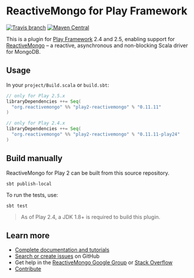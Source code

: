 # ReactiveMongo for Play Framework

[![Travis branch](https://img.shields.io/travis/ReactiveMongo/Play-ReactiveMongo/master.svg)](https://travis-ci.org/ReactiveMongo/Play-ReactiveMongo)
[![Maven Central](https://img.shields.io/maven-central/v/org.reactivemongo/play2-reactivemongo_2.11.svg)](http://search.maven.org/#search%7Cgav%7C1%7Cg%3A%22org.reactivemongo%22%20AND%20a%3A%22play2-reactivemongo_2.11%22)

This is a plugin for [Play Framework](https://www.playframework.com) 2.4 and 2.5, enabling support for [ReactiveMongo](http://reactivemongo.org) – a reactive, asynchronous and non-blocking Scala driver for MongoDB.


## Usage

In your `project/Build.scala` or `build.sbt`:

```scala
// only for Play 2.5.x
libraryDependencies ++= Seq(
  "org.reactivemongo" %% "play2-reactivemongo" % "0.11.11"
)

// only for Play 2.4.x
libraryDependencies ++= Seq(
  "org.reactivemongo" %% "play2-reactivemongo" % "0.11.11-play24"
)
```


## Build manually

ReactiveMongo for Play 2 can be built from this source repository.

    sbt publish-local

To run the tests, use:

    sbt test

> As of Play 2.4, a JDK 1.8+ is required to build this plugin.


## Learn more

- [Complete documentation and tutorials](http://reactivemongo.org/releases/0.11/documentation/tutorial/play2.html)
- [Search or create issues](https://github.com/ReactiveMongo/Play-ReactiveMongo/issues) on GitHub
- Get help in the [ReactiveMongo Google Group](https://groups.google.com/forum/?fromgroups#!forum/reactivemongo) or [Stack Overflow](http://stackoverflow.com/questions/tagged/play-reactivemongo)
- [Contribute](https://github.com/ReactiveMongo/ReactiveMongo/blob/master/CONTRIBUTING.md#reactivemongo-developer--contributor-guidelines)
